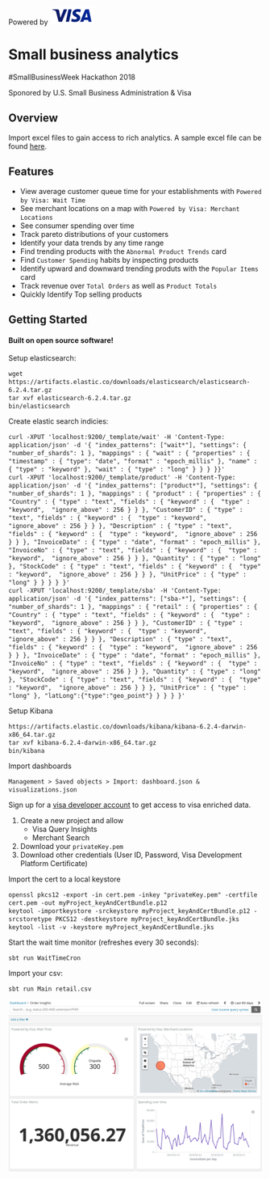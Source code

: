 Powered by ![visa](https://github.com/henneberger/sba-hack/raw/master/visa2.png)

# Small business analytics

 \#SmallBusinessWeek Hackathon 2018

Sponored by U.S. Small Business Administration & Visa


## Overview
Import excel files to gain access to rich analytics. A sample excel file can be found [here](https://github.com/henneberger/sba-hack/blob/master/retail.csv).


## Features
* View average customer queue time for your establishments with `Powered by Visa: Wait Time`
* See merchant locations on a map with `Powered by Visa: Merchant Locations`
* See consumer spending over time
* Track pareto distributions of your customers
* Identify your data trends by any time range
* Find trending products with the `Abnormal Product Trends` card
* Find `Customer Spending` habits by inspecting products
* Identify upward and downward trending produts with the `Popular Items` card
* Track revenue over `Total Orders` as well as `Product Totals`
* Quickly Identify Top selling products

## Getting Started
#### Built on open source software!

Setup elasticsearch:
```
wget https://artifacts.elastic.co/downloads/elasticsearch/elasticsearch-6.2.4.tar.gz
tar xvf elasticsearch-6.2.4.tar.gz
bin/elasticsearch
```

Create elastic search indicies:
```
curl -XPUT 'localhost:9200/_template/wait' -H 'Content-Type: application/json' -d '{ "index_patterns": ["wait*"], "settings": { "number_of_shards": 1 }, "mappings" : { "wait" : { "properties" : { "timestamp" : { "type": "date", "format" : "epoch_millis" }, "name" : { "type" : "keyword" }, "wait" : { "type" : "long" } } } }}'
curl -XPUT 'localhost:9200/_template/product' -H 'Content-Type: application/json' -d '{ "index_patterns": ["product*"], "settings": { "number_of_shards": 1 }, "mappings" : { "product" : { "properties" : { "Country" : { "type" : "text", "fields" : { "keyword" : {  "type" : "keyword",  "ignore_above" : 256 } } }, "CustomerID" : { "type" : "text", "fields" : { "keyword" : {  "type" : "keyword",  "ignore_above" : 256 } } }, "Description" : { "type" : "text", "fields" : { "keyword" : {  "type" : "keyword",  "ignore_above" : 256 } } }, "InvoiceDate" : { "type" : "date", "format" : "epoch_millis" }, "InvoiceNo" : { "type" : "text", "fields" : { "keyword" : {  "type" : "keyword",  "ignore_above" : 256 } } }, "Quantity" : { "type" : "long" }, "StockCode" : { "type" : "text", "fields" : { "keyword" : {  "type" : "keyword",  "ignore_above" : 256 } } }, "UnitPrice" : { "type" : "long" } } } } }'
curl -XPUT 'localhost:9200/_template/sba' -H 'Content-Type: application/json' -d '{ "index_patterns": ["sba-*"], "settings": { "number_of_shards": 1 }, "mappings" : { "retail" : { "properties" : { "Country" : { "type" : "text", "fields" : { "keyword" : {  "type" : "keyword",  "ignore_above" : 256 } } }, "CustomerID" : { "type" : "text", "fields" : { "keyword" : {  "type" : "keyword",  "ignore_above" : 256 } } }, "Description" : { "type" : "text", "fields" : { "keyword" : {  "type" : "keyword",  "ignore_above" : 256 } } }, "InvoiceDate" : { "type" : "date", "format" : "epoch_millis" }, "InvoiceNo" : { "type" : "text", "fields" : { "keyword" : {  "type" : "keyword",  "ignore_above" : 256 } } }, "Quantity" : { "type" : "long" }, "StockCode" : { "type" : "text", "fields" : { "keyword" : {  "type" : "keyword",  "ignore_above" : 256 } } }, "UnitPrice" : { "type" : "long" }, "latLong":{"type":"geo_point"} } } } }'
```

Setup Kibana
```
https://artifacts.elastic.co/downloads/kibana/kibana-6.2.4-darwin-x86_64.tar.gz
tar xvf kibana-6.2.4-darwin-x86_64.tar.gz
bin/kibana
```

Import dashboards
```
Management > Saved objects > Import: dashboard.json & visualizations.json
```

Sign up for a [visa developer account](https://developer.visa.com/portal/#login) to get access to visa enriched data.

1. Create a new project and allow
    * Visa Query Insights
    * Merchant Search
1. Download your `privateKey.pem`
1. Download other credentials (User ID, Password, Visa Development Platform Certificate)

Import the cert to a local keystore
```
openssl pkcs12 -export -in cert.pem -inkey "privateKey.pem" -certfile cert.pem -out myProject_keyAndCertBundle.p12
keytool -importkeystore -srckeystore myProject_keyAndCertBundle.p12 -srcstoretype PKCS12 -destkeystore myProject_keyAndCertBundle.jks
keytool -list -v -keystore myProject_keyAndCertBundle.jks
```


Start the wait time monitor (refreshes every 30 seconds):
```
sbt run WaitTimeCron
```

Import your csv:
```
sbt run Main retail.csv
```

![screenshot](https://github.com/henneberger/sba-hack/raw/master/screenshot.png)